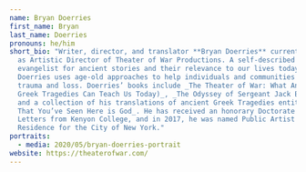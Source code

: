 ```yaml
---
name: Bryan Doerries
first_name: Bryan
last_name: Doerries
pronouns: he/him
short_bio: "Writer, director, and translator **Bryan Doerries** currently serves
  as Artistic Director of Theater of War Productions. A self-described
  evangelist for ancient stories and their relevance to our lives today,
  Doerries uses age-old approaches to help individuals and communities heal from
  trauma and loss. Doerries’ books include _The Theater of War: What Ancient
  Greek Tragedies Can Teach Us Today)_, _The Odyssey of Sergeant Jack Brennan_,
  and a collection of his translations of ancient Greek Tragedies entitled _All
  That You’ve Seen Here is God_. He has received an honorary Doctorate of Humane
  Letters from Kenyon College, and in 2017, he was named Public Artist in
  Residence for the City of New York."
portraits:
  - media: 2020/05/bryan-doerries-portrait
website: https://theaterofwar.com/
---
```

